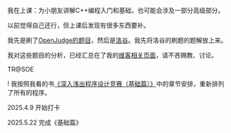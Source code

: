 我在上课：为小朋友讲解C++编程入门和基础，也可能会涉及一部分高级部分。

以前觉得自己还行，但上课后发现有很多东西要补。

我先是刷了[OpenJudge的题目](http://noi.openjudge.cn/)，然后是[洛谷](https://www.luogu.com.cn/)。我先将洛谷的刷题的题解放上来。


我对这些题目的分析，已经汇总在了我的[维客相关页面](https://rsywx.com/luogu)，请不吝赐教、讨论。

TR@SOE

! 我按照我看的书[《深入浅出程序设计竞赛（基础篇）》](https://rsywx.net/books/02078.html)中的章节安排，重新排列了所有的程序。

2025.4.9 开始打卡

2025.5.22 完成《基础篇》